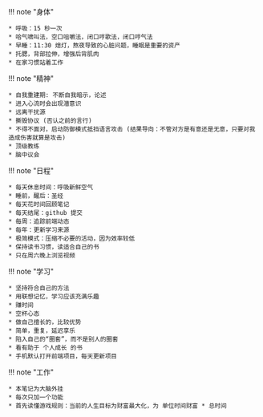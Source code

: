 
!!! note "身体"

    * 呼吸：15 秒一次
    * 哈气啸叫法，空口咀嚼法，闭口哼歌法，闭口哼气法
    * 早睡：11:30 熄灯，熬夜导致的心脏问题，睡眠是重要的资产
    * 托腮，背部拉伸，增强后背肌肉
    * 在家习惯站着工作

!!! note "精神"

    * 自我重建期: 不断自我暗示，论述
    * 进入心流时会出现潜意识
    * 远离干扰源
    * 撕毁协议 (否认之前的言行)
    * 不得不面对，启动防御模式抵挡语言攻击 (结果导向：不管对方是有意还是无意，只要对我造成伤害就算是攻击)
    * 顶级教练
    * 脑中议会

!!! note "日程"

    * 每天休息时间：呼吸新鲜空气
    * 睡前，醒后：圣经
    * 每天花时间回顾笔记
    * 每天结尾：github 提交
    * 每周：追踪前端动态
    * 每年：更新学习来源
    * 极简模式：压缩不必要的活动，因为效率较低
    * 保持读书习惯，读适合自己的书
    * 只在周六晚上浏览视频

!!! note "学习"

    * 坚持符合自己的方法
    * 用联想记忆，学习应该充满乐趣
    * 赚时间
    * 空杯心态
    * 做自己擅长的，比较优势
    * 简单，重复，延迟享乐
    * 陷入自己的“圈套”，而不是别人的圈套
    * 看有助于 个人成长 的书
    * 手机默认打开前端项目，每天更新项目

!!! note "工作"

    * 本笔记为大脑外挂
    * 每次只加一个功能
    * 首先读懂游戏规则：当前的人生目标为财富最大化，为 单位时间财富 * 总时间



